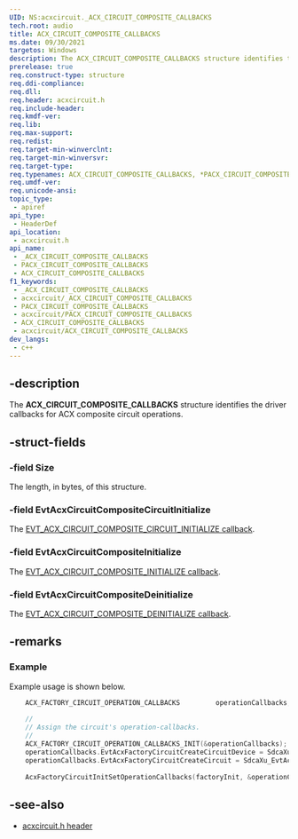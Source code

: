 ```yaml
---
UID: NS:acxcircuit._ACX_CIRCUIT_COMPOSITE_CALLBACKS
tech.root: audio
title: ACX_CIRCUIT_COMPOSITE_CALLBACKS
ms.date: 09/30/2021
targetos: Windows
description: The ACX_CIRCUIT_COMPOSITE_CALLBACKS structure identifies the driver callbacks for ACX composite circuit  operations.
prerelease: true
req.construct-type: structure
req.ddi-compliance: 
req.dll: 
req.header: acxcircuit.h
req.include-header: 
req.kmdf-ver: 
req.lib: 
req.max-support: 
req.redist: 
req.target-min-winverclnt: 
req.target-min-winversvr: 
req.target-type: 
req.typenames: ACX_CIRCUIT_COMPOSITE_CALLBACKS, *PACX_CIRCUIT_COMPOSITE_CALLBACKS
req.umdf-ver: 
req.unicode-ansi: 
topic_type:
 - apiref
api_type:
 - HeaderDef
api_location:
 - acxcircuit.h
api_name:
 - _ACX_CIRCUIT_COMPOSITE_CALLBACKS
 - PACX_CIRCUIT_COMPOSITE_CALLBACKS
 - ACX_CIRCUIT_COMPOSITE_CALLBACKS
f1_keywords:
 - _ACX_CIRCUIT_COMPOSITE_CALLBACKS
 - acxcircuit/_ACX_CIRCUIT_COMPOSITE_CALLBACKS
 - PACX_CIRCUIT_COMPOSITE_CALLBACKS
 - acxcircuit/PACX_CIRCUIT_COMPOSITE_CALLBACKS
 - ACX_CIRCUIT_COMPOSITE_CALLBACKS
 - acxcircuit/ACX_CIRCUIT_COMPOSITE_CALLBACKS
dev_langs:
 - c++
---
```


## -description

The **ACX_CIRCUIT_COMPOSITE_CALLBACKS** structure identifies the driver callbacks for ACX composite circuit  operations.

## -struct-fields

### -field Size

The length, in bytes, of this structure. 

### -field EvtAcxCircuitCompositeCircuitInitialize

The [EVT_ACX_CIRCUIT_COMPOSITE_CIRCUIT_INITIALIZE callback](nc-acxcircuit-evt_acx_circuit_composite_circuit_initialize.md).

### -field EvtAcxCircuitCompositeInitialize

The [EVT_ACX_CIRCUIT_COMPOSITE_INITIALIZE callback](nc-acxcircuit-evt_acx_circuit_composite_initialize.md).

### -field EvtAcxCircuitCompositeDeinitialize

The [EVT_ACX_CIRCUIT_COMPOSITE_DEINITIALIZE callback](nc-acxcircuit-evt_acx_circuit_composite_deinitialize.md).

## -remarks

### Example

Example usage is shown below.

```cpp
    ACX_FACTORY_CIRCUIT_OPERATION_CALLBACKS         operationCallbacks;
   
    //
    // Assign the circuit's operation-callbacks.
    //
    ACX_FACTORY_CIRCUIT_OPERATION_CALLBACKS_INIT(&operationCallbacks);
    operationCallbacks.EvtAcxFactoryCircuitCreateCircuitDevice = SdcaXu_EvtAcxFactoryCircuitCreateCircuitDevice;
    operationCallbacks.EvtAcxFactoryCircuitCreateCircuit = SdcaXu_EvtAcxFactoryCircuitCreateCircuit;
   
    AcxFactoryCircuitInitSetOperationCallbacks(factoryInit, &operationCallbacks);
```

## -see-also

- [acxcircuit.h header](index.md)

